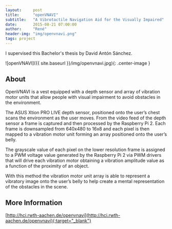 ```yaml
---
layout:     post
title:      "openVNAVI"
subtitle:   "A Vibrotactile Navigation Aid for the Visually Impaired"
date:       2015-08-21 07:00:00
author:     "René"
header-img: "img/openvnavi.png"
tags: project
---
```

I supervised this Bachelor's thesis by David Antón Sánchez.

![openVNAVI]({{ site.baseurl }}/img/openvnavi.jpg){: .center-image }

## About

OpenVNAVI is a vest equipped with a depth sensor and array of vibration motor units that allow people with visual impairment to avoid obstacles in the environment.

The ASUS Xtion PRO LIVE depth sensor, positioned onto the user’s chest scans the environment as the user moves. From the video feed of the depth sensor a frame is captured and then processed by the Raspberry Pi 2. Each frame is downsampled from 640x480 to 16x8 and each pixel is then mapped to a vibration motor unit forming an array positioned onto the user’s belly.

The grayscale value of each pixel on the lower resolution frame is assigned to a PWM voltage value generated by the Raspberry Pi 2 via PWM drivers that will drive each vibration motor obtaining a vibration amplitude value as a function of the proximity of an object.

With this method the vibration motor unit array is able to represent a vibratory image onto the user’s belly to help create a mental representation of the obstacles in the scene.

## More Information
[http://hci.rwth-aachen.de/openvnavi](http://hci.rwth-aachen.de/openvnavi){:target="_blank"}
